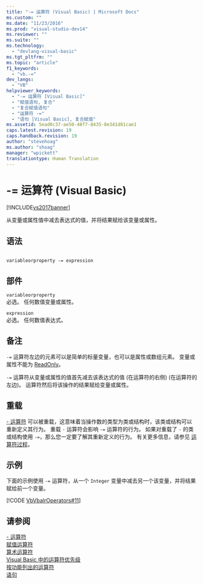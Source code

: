 ```yaml
---
title: "-= 运算符 (Visual Basic) | Microsoft Docs"
ms.custom: ""
ms.date: "11/23/2016"
ms.prod: "visual-studio-dev14"
ms.reviewer: ""
ms.suite: ""
ms.technology: 
  - "devlang-visual-basic"
ms.tgt_pltfrm: ""
ms.topic: "article"
f1_keywords: 
  - "vb.-="
dev_langs: 
  - "VB"
helpviewer_keywords: 
  - "-= 运算符 [Visual Basic]"
  - "赋值语句, 复合"
  - "复合赋值语句"
  - "运算符 -="
  - "语句 [Visual Basic], 复合赋值"
ms.assetid: 5ead0c37-ae50-48f7-8435-8e341d81cae1
caps.latest.revision: 19
caps.handback.revision: 19
author: "stevehoag"
ms.author: "shoag"
manager: "wpickett"
translationtype: Human Translation
---
```

# -= 运算符 (Visual Basic)
[!INCLUDE[vs2017banner](../../../csharp/includes/vs2017banner.md)]

从变量或属性值中减去表达式的值，并将结果赋给该变量或属性。  
  
## 语法  
  
```  
  
variableorproperty -= expression  
```  
  
## 部件  
 `variableorproperty`  
 必选。  任何数值变量或属性。  
  
 `expression`  
 必选。  任何数值表达式。  
  
## 备注  
 `-=` 运算符左边的元素可以是简单的标量变量，也可以是属性或数组元素。  变量或属性不能为 [ReadOnly](../../../visual-basic/language-reference/modifiers/readonly.md)。  
  
 `-=` 运算符从变量或属性的值首先减去该表达式的值 \(在运算符的右侧\) \(在运算符的左边\)。  运算符然后将该操作的结果赋给变量或属性。  
  
## 重载  
 [\- 运算符](../../../visual-basic/language-reference/operators/subtraction-operator.md) 可以被重载，这意味着当操作数的类型为类或结构时，该类或结构可以重新定义其行为。  重载 `-` 运算符会影响 `-=` 运算符的行为。  如果对重载了 `-` 的类或结构使用 `-=`，那么您一定要了解其重新定义的行为。  有关更多信息，请参见 [运算符过程](../../../visual-basic/programming-guide/language-features/procedures/operator-procedures.md)。  
  
## 示例  
 下面的示例使用 `-=` 运算符，从一个 `Integer` 变量中减去另一个该变量，并将结果赋给前一个变量。  
  
 [!CODE [VbVbalrOperators#11](../CodeSnippet/VS_Snippets_VBCSharp/VbVbalrOperators#11)]  
  
## 请参阅  
 [\- 运算符](../../../visual-basic/language-reference/operators/subtraction-operator.md)   
 [赋值运算符](../../../visual-basic/language-reference/operators/assignment-operators.md)   
 [算术运算符](../../../visual-basic/language-reference/operators/arithmetic-operators.md)   
 [Visual Basic 中的运算符优先级](../../../visual-basic/language-reference/operators/operator-precedence.md)   
 [按功能列出的运算符](../../../visual-basic/language-reference/operators/operators-listed-by-functionality.md)   
 [语句](../../../visual-basic/programming-guide/language-features/statements.md)